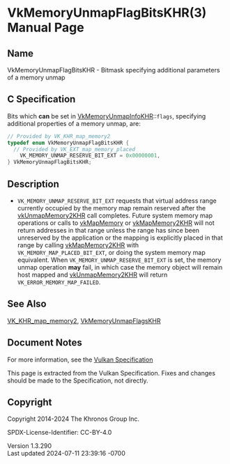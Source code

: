 # VkMemoryUnmapFlagBitsKHR(3) Manual Page

## Name

VkMemoryUnmapFlagBitsKHR - Bitmask specifying additional parameters of a
memory unmap



## <a href="#_c_specification" class="anchor"></a>C Specification

Bits which **can** be set in
[VkMemoryUnmapInfoKHR](https://registry.khronos.org/vulkan/specs/1.3-extensions/man/html/VkMemoryUnmapInfoKHR.html)::`flags`, specifying
additional properties of a memory unmap, are:

``` c
// Provided by VK_KHR_map_memory2
typedef enum VkMemoryUnmapFlagBitsKHR {
  // Provided by VK_EXT_map_memory_placed
    VK_MEMORY_UNMAP_RESERVE_BIT_EXT = 0x00000001,
} VkMemoryUnmapFlagBitsKHR;
```

## <a href="#_description" class="anchor"></a>Description

- `VK_MEMORY_UNMAP_RESERVE_BIT_EXT` requests that virtual address range
  currently occupied by the memory map remain reserved after the
  [vkUnmapMemory2KHR](https://registry.khronos.org/vulkan/specs/1.3-extensions/man/html/vkUnmapMemory2KHR.html) call completes. Future
  system memory map operations or calls to
  [vkMapMemory](https://registry.khronos.org/vulkan/specs/1.3-extensions/man/html/vkMapMemory.html) or
  [vkMapMemory2KHR](https://registry.khronos.org/vulkan/specs/1.3-extensions/man/html/vkMapMemory2KHR.html) will not return addresses in
  that range unless the range has since been unreserved by the
  application or the mapping is explicitly placed in that range by
  calling [vkMapMemory2KHR](https://registry.khronos.org/vulkan/specs/1.3-extensions/man/html/vkMapMemory2KHR.html) with
  `VK_MEMORY_MAP_PLACED_BIT_EXT`, or doing the system memory map
  equivalent. When `VK_MEMORY_UNMAP_RESERVE_BIT_EXT` is set, the memory
  unmap operation **may** fail, in which case the memory object will
  remain host mapped and [vkUnmapMemory2KHR](https://registry.khronos.org/vulkan/specs/1.3-extensions/man/html/vkUnmapMemory2KHR.html)
  will return `VK_ERROR_MEMORY_MAP_FAILED`.

## <a href="#_see_also" class="anchor"></a>See Also

[VK_KHR_map_memory2](https://registry.khronos.org/vulkan/specs/1.3-extensions/man/html/VK_KHR_map_memory2.html),
[VkMemoryUnmapFlagsKHR](https://registry.khronos.org/vulkan/specs/1.3-extensions/man/html/VkMemoryUnmapFlagsKHR.html)

## <a href="#_document_notes" class="anchor"></a>Document Notes

For more information, see the <a
href="https://registry.khronos.org/vulkan/specs/1.3-extensions/html/vkspec.html#VkMemoryUnmapFlagBitsKHR"
target="_blank" rel="noopener">Vulkan Specification</a>

This page is extracted from the Vulkan Specification. Fixes and changes
should be made to the Specification, not directly.

## <a href="#_copyright" class="anchor"></a>Copyright

Copyright 2014-2024 The Khronos Group Inc.

SPDX-License-Identifier: CC-BY-4.0

Version 1.3.290  
Last updated 2024-07-11 23:39:16 -0700
